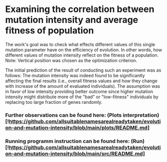# Examining the correlation between mutation intensity and average fitness of population

The work's goal was to check what effects different values of this single mutation parameter have on the efficiency of evolution. In other words, how different values of mutation intensity reflect on the fitness of a population.
Note: Vertical position was chosen as the optimization criterion.

The initial prediction of the result of conducting such an experiment was as follows:
The mutation intensity was indeed found to be significantly affecting the final results (i.e., overall fitness values and how they change with increase of the amount of evaluated individuals). The assumption was in favor of low intensity providing better outcome since higher mutation intensity might distribute more of the "bad" or "low-fitness" individuals by replacing too large fraction of genes randomly.

### Further observations can be found here: (Plots interpretation)[!https://github.com/allsuitablenamesarealreadytaken/evolution-and-mutation-intensity/blob/main/plots/README.md]
### Running programm instruction can be found here: (Run)[!https://github.com/allsuitablenamesarealreadytaken/evolution-and-mutation-intensity/blob/main/src/README.md]
